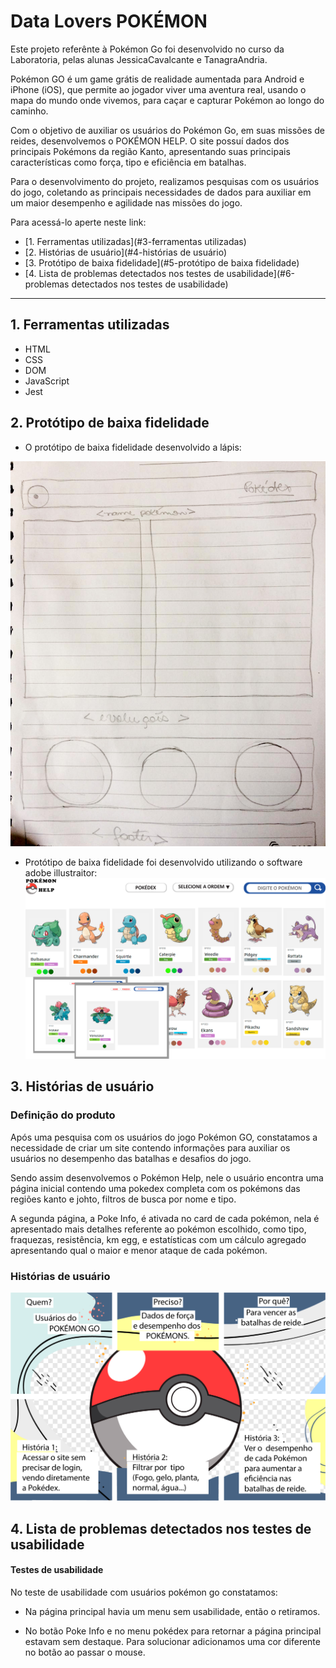 # Data Lovers POKÉMON

Este projeto referênte à Pokémon Go foi desenvolvido no curso da Laboratoria, pelas alunas JessicaCavalcante e TanagraAndria.

Pokémon GO é um game grátis de realidade aumentada para Android e iPhone (iOS), 
que permite ao jogador viver uma aventura real, usando o mapa do mundo onde vivemos, 
para caçar e capturar Pokémon ao longo do caminho.

Com o objetivo de auxiliar os usuários do Pokémon Go, em suas missões de reides,
desenvolvemos o POKÉMON HELP. O site possuí dados dos principais Pokémons da região
Kanto, apresentando suas principais características como força, tipo  e eficiência
em batalhas. 

Para o desenvolvimento do projeto, realizamos pesquisas com os usuários do jogo,
coletando as principais necessidades de dados para auxiliar em um maior desempenho
e agilidade nas missões do jogo.

Para acessá-lo aperte neste link:












* [1. Ferramentas utilizadas](#3-ferramentas utilizadas)
* [2. Histórias de usuário](#4-histórias de usuário)
* [3. Protótipo de baixa fidelidade](#5-protótipo de baixa fidelidade)
* [4. Lista de problemas detectados nos testes de usabilidade](#6-problemas detectados nos testes de usabilidade)


***

## 1. Ferramentas utilizadas

* HTML 
* CSS
* DOM
* JavaScript
* Jest 




## 2. Protótipo de baixa fidelidade

* O protótipo de baixa fidelidade  desenvolvido a lápis:

![alt text](src/img/PSX_20201204_133727.jpg)

* Protótipo de baixa fidelidade foi desenvolvido utilizando o software adobe illustraitor:
![alt text](src/img/site.jpg)

## 3. Histórias de usuário

### Definição do produto

Após uma pesquisa com os usuários do jogo Pokémon GO, constatamos a necessidade de criar um site contendo informações para auxiliar os usuários no desempenho das batalhas e desafios do jogo. 

Sendo assim desenvolvemos o Pokémon Help, nele o usuário encontra uma página inicial contendo uma pokedex completa com os pokémons das regiões kanto e johto,  filtros de busca por nome e  tipo. 

A segunda página, a Poke Info, é ativada no card de cada pokémon, nela é apresentado mais detalhes referente ao pokémon escolhido, como tipo, fraquezas, resistência, km egg, e estatísticas com  um cálculo agregado apresentando qual o maior e menor ataque de cada pokémon.


### Histórias de usuário

![alt text](src/img/historia.png)

## 4. Lista de problemas detectados nos testes de usabilidade

#### Testes de usabilidade

No teste de usabilidade com usuários pokémon go constatamos:
* Na página principal havia um menu sem usabilidade, então o retiramos.

* No botão Poke Info e no menu pokédex para retornar a página principal estavam sem destaque. Para solucionar adicionamos uma cor diferente no botão ao passar o mouse.









